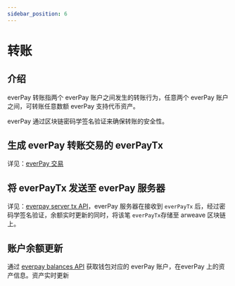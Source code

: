 ```yaml
---
sidebar_position: 6
---
```


# 转账

## 介绍
everPay 转账指两个 everPay 账户之间发生的转账行为，任意两个 everPay 账户之间，可转账任意数额 everPay 支持代币资产。

everPay 通过区块链密码学签名验证来确保转账的安全性。

## 生成 everPay 转账交易的 everPayTx
详见：[everPay 交易](./everpay-tx)

## 将 everPayTx 发送至 everPay 服务器
详见：[everpay server tx API](TODO:)，everPay 服务器在接收到 `everPayTx` 后，经过密码学签名验证，余额实时更新的同时，将该笔 `everPayTx`存储至 arweave 区块链上。

## 账户余额更新
通过 [everpay balances API](#TODO:) 获取钱包对应的 everPay 账户，在everPay 上的资产信息。资产实时更新